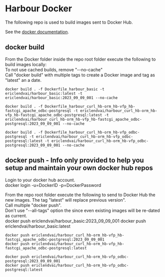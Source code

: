 # Harbour Docker

The following repo is used to build images sent to Docker Hub.   

See the [docker documentation](https://docs.docker.com/engine/reference/commandline/build/).

## docker build
From the Docker folder inside the repo root folder execute the following to build images locally:   
To not use cached builds, remove "--no-cache"   
Call "docker build" with multiple tags to create a Docker image and tag as "latest" an a date.   

    docker build . -f Dockerfile_harbour_basic -t ericlendvai/harbour_basic:latest -t ericlendvai/harbour_basic:2023_09_09_001 --no-cache   

    docker build . -f Dockerfile_harbour_curl_hb-orm_hb-vfp_hb-fastcgi_apache_odbc-postgresql -t ericlendvai/harbour_curl_hb-orm_hb-vfp_hb-fastcgi_apache_odbc-postgresql:latest -t ericlendvai/harbour_curl_hb-orm_hb-vfp_hb-fastcgi_apache_odbc-postgresql:2023_09_09_001 --no-cache   

    docker build . -f Dockerfile_harbour_curl_hb-orm_hb-vfp_odbc-postgresql -t ericlendvai/harbour_curl_hb-orm_hb-vfp_odbc-postgresql:latest -t ericlendvai/harbour_curl_hb-orm_hb-vfp_odbc-postgresql:2023_09_09_001 --no-cache   

## docker push - Info only provided to help you setup and maintain your own docker hub repos

Login to your docker hub account.   
    docker login -u=DockerID -p=DockerPassword      

From the repo root folder execute the following to send to Docker Hub the new images. The tag "latest" will replace previous version".   
Call multiple "docker push".   
Don't use "--all-tags" option the since even existing images will be re-dated as current.   
    docker push ericlendvai/harbour_basic:2023_09_09_001
    docker push ericlendvai/harbour_basic:latest

    docker push ericlendvai/harbour_curl_hb-orm_hb-vfp_hb-fastcgi_apache_odbc-postgresql:2023_09_09_001
    docker push ericlendvai/harbour_curl_hb-orm_hb-vfp_hb-fastcgi_apache_odbc-postgresql:latest

    docker push ericlendvai/harbour_curl_hb-orm_hb-vfp_odbc-postgresql:2023_09_09_001
    docker push ericlendvai/harbour_curl_hb-orm_hb-vfp_odbc-postgresql:latest

